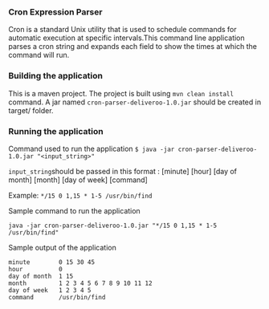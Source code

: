 ### Cron Expression Parser

Cron is a standard Unix utility that is used to schedule commands for automatic execution at specific intervals.This command line application parses a cron string and expands each field to show the times at which the command will run.


### Building the application
This is a maven project. The project is built using `mvn clean install` command. A jar named `cron-parser-deliveroo-1.0.jar` should be created in target/ folder.

### Running the application

Command used to run the application
`$ java -jar cron-parser-deliveroo-1.0.jar "<input_string>"`

`input_string`should be passed in this format : [minute] [hour] [day of month] [month] [day of week] [command]

Example: `*/15 0 1,15 * 1-5 /usr/bin/find`

Sample command to run the application

`java -jar cron-parser-deliveroo-1.0.jar "*/15 0 1,15 * 1-5 /usr/bin/find"`

Sample output of the application
```
minute        0 15 30 45
hour          0
day of month  1 15
month         1 2 3 4 5 6 7 8 9 10 11 12
day of week   1 2 3 4 5
command       /usr/bin/find
```